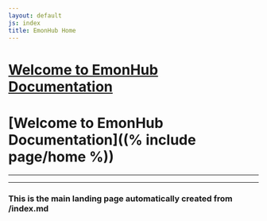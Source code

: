 ```yaml
---
layout: default
js: index
title: EmonHub Home
---
```



# [**Welcome to EmonHub Documentation**]({{site.base}})

# [**Welcome to EmonHub Documentation**]((% include page/home %))

----------------------------------
----------------------------------

### This is the main landing page automatically created from /index.md












